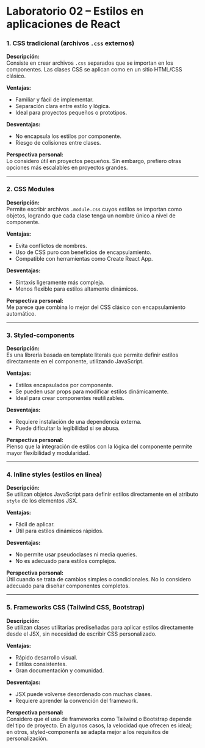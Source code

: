 # Laboratorio 02 – Estilos en aplicaciones de React


### 1. CSS tradicional (archivos `.css` externos)

**Descripción:**  
Consiste en crear archivos `.css` separados que se importan en los componentes. Las clases CSS se aplican como en un sitio HTML/CSS clásico.

**Ventajas:**
- Familiar y fácil de implementar.
- Separación clara entre estilo y lógica.
- Ideal para proyectos pequeños o prototipos.

**Desventajas:**
- No encapsula los estilos por componente.
- Riesgo de colisiones entre clases.

**Perspectiva personal:**  
Lo considero útil en proyectos pequeños. Sin embargo, prefiero otras opciones más escalables en proyectos grandes.

---

### 2. CSS Modules

**Descripción:**  
Permite escribir archivos `.module.css` cuyos estilos se importan como objetos, logrando que cada clase tenga un nombre único a nivel de componente.

**Ventajas:**
- Evita conflictos de nombres.
- Uso de CSS puro con beneficios de encapsulamiento.
- Compatible con herramientas como Create React App.

**Desventajas:**
- Sintaxis ligeramente más compleja.
- Menos flexible para estilos altamente dinámicos.

**Perspectiva personal:**  
Me parece que combina lo mejor del CSS clásico con encapsulamiento automático.

---

### 3. Styled-components

**Descripción:**  
Es una librería basada en template literals que permite definir estilos directamente en el componente, utilizando JavaScript.

**Ventajas:**
- Estilos encapsulados por componente.
- Se pueden usar props para modificar estilos dinámicamente.
- Ideal para crear componentes reutilizables.

**Desventajas:**
- Requiere instalación de una dependencia externa.
- Puede dificultar la legibilidad si se abusa.

**Perspectiva personal:**  
Pienso que la integración de estilos con la lógica del componente permite mayor flexibilidad y modularidad.

---

### 4. Inline styles (estilos en línea)

**Descripción:**  
Se utilizan objetos JavaScript para definir estilos directamente en el atributo `style` de los elementos JSX.

**Ventajas:**
- Fácil de aplicar.
- Útil para estilos dinámicos rápidos.

**Desventajas:**
- No permite usar pseudoclases ni media queries.
- No es adecuado para estilos complejos.

**Perspectiva personal:**  
Útil cuando se trata de cambios simples o condicionales. No lo considero adecuado para diseñar componentes completos.

---

### 5. Frameworks CSS (Tailwind CSS, Bootstrap)

**Descripción:**  
Se utilizan clases utilitarias prediseñadas para aplicar estilos directamente desde el JSX, sin necesidad de escribir CSS personalizado.

**Ventajas:**
- Rápido desarrollo visual.
- Estilos consistentes.
- Gran documentación y comunidad.

**Desventajas:**
- JSX puede volverse desordenado con muchas clases.
- Requiere aprender la convención del framework.

**Perspectiva personal:**  
Considero que el uso de frameworks como Tailwind o Bootstrap depende del tipo de proyecto. En algunos casos, la velocidad que ofrecen es ideal; en otros, styled-components se adapta mejor a los requisitos de personalización.
